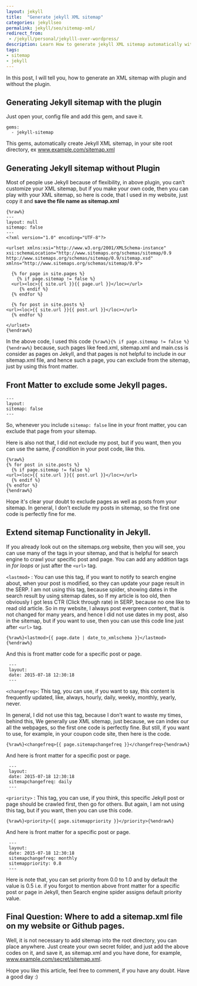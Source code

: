 ```yaml
---
layout: jekyll
title:  "Generate jekyll XML sitemap"
categories: jekyllseo
permalink: jekyll/seo/sitemap-xml/
redirect_from:
 - /jekyll/personal/jekylll-over-wordpress/
description: Learn How to generate jekyll XML sitemap automatically with plugin and without plugin.
tags: 
- sitemap
- jekyll
---
```


In this post, I will tell you, how to generate an XML sitemap with plugin and without the plugin.

## Generating Jekyll sitemap with the plugin ##

Just open your, config file and add this gem, and save it.

    gems:
      - jekyll-sitemap

This gems, automatically create Jekyll XML sitemap, in your site root directory, ex www.example.com/sitemap.xml


## Generating Jekyll sitemap without Plugin ##

Most of people use Jekyll because of flexibility, in above plugin, you can’t customize your XML sitemap, but if you make your own code, then you can play with your XML sitemap, so here is code, that I used in my website, just copy it and **save the file name as sitemap.xml**


	{%raw%}
    ---
    layout: null
    sitemap: false
    ---
    <?xml version="1.0" encoding="UTF-8"?>

    <urlset xmlns:xsi="http://www.w3.org/2001/XMLSchema-instance" xsi:schemaLocation="http://www.sitemaps.org/schemas/sitemap/0.9 http://www.sitemaps.org/schemas/sitemap/0.9/sitemap.xsd" xmlns="http://www.sitemaps.org/schemas/sitemap/0.9">
    
      {% for page in site.pages %}
    	{% if page.sitemap != false %}
      <url><loc>{{ site.url }}{{ page.url }}</loc></url>
    	 {% endif %}
      {% endfor %}
    
      {% for post in site.posts %}
    <url><loc>{{ site.url }}{{ post.url }}</loc></url>
      {% endfor %}
      
    </urlset>
	{%endraw%}

In the above code, I used this code  `{%raw%}{% if page.sitemap != false %}{%endraw%}` because, such pages like feed.xml, sitemap.xml and main.css is consider as pages on Jekyll, and that pages is not helpful to include in our sitemap.xml file, and hence such a page, you can exclude from the sitemap, just by using this front matter.

## Front Matter to exclude some Jekyll pages. ##

    ---
    layout: 
    sitemap: false
    ---

So, whenever you include `sitemap: false` line in your front matter, you can exclude that page from your sitemap.

Here is also not that, I did not exclude my post, but if you want, then you can use the same, *if condition* in your post code, like this.


	{%raw%}
    {% for post in site.posts %}
	  {% if page.sitemap != false %}
    <url><loc>{{ site.url }}{{ post.url }}</loc></url>
      {% endif %}
    {% endfor %}
	{%endraw%}

Hope it's clear your doubt to exclude pages as well as posts from your sitemap. In general, I don’t exclude my posts in sitemap, so the first one code is perfectly fine for me.

## Extend sitemap Functionality in Jekyll. ##
If you already look out on the sitemaps.org website, then you will see, you can use many of the tags in your sitemap, and that is helpful for search engine to crawl your specific post and page. You can add any addition tags in *for loops* or just after the `<url>` tag.

`<lastmod>` : You can use this tag, if you want to notify to search engine about, when your post is modified, so they can update your page result in the SERP. I am not using this tag, because spider, showing dates in the search result by using sitemap dates, so If my article is too old, then obviously I got less CTR (Click through rate) in SERP, because no one like to read old article. So in my website, I always post evergreen content, that is not changed for many years, and hence I did not use dates in my post, also in the sitemap, but if you want to use, then you can use this code line just after  `<url>` tag.

    {%raw%}<lastmod>{{ page.date | date_to_xmlschema }}</lastmod>{%endraw%}

And this is front matter code for a specific post or page.

     ---
     layout: 
     date: 2015-07-18 12:30:18
     ---


`<changefreq>`: This tag, you can use, if you want to say, this content is frequently updated, like, always, hourly, daily, weekly, monthly, yearly, never.

In general, I did not use this tag, because I don’t want to waste my times, behind this, We generally use XML sitemap, just because, we can index our all the webpages, so the first one code is perfectly fine. But still, if you want to use, for example, in your coupon code site, then here is the code.


    {%raw%}<changefreq>{{ page.sitemapchangefreq }}</changefreq>{%endraw%}

And here is front matter for a specific post or page.

     ---
     layout: 
     date: 2015-07-18 12:30:18
	 sitemapchangefreq: daily
     ---

`<priority>` : This tag, you can use, if you think, this specific Jekyll post or page should be crawled first, then go for others. But again, I am not using this tag, but if you want, then you can use this code.

    {%raw%}<priority>{{ page.sitemappriority }}</priority>{%endraw%}

And here is front matter for a specific post or page.

     ---
     layout: 
     date: 2015-07-18 12:30:18
	 sitemapchangefreq: monthly
	 sitemappriority: 0.8
     ---

Here is note that, you can set priority from 0.0 to 1.0 and by default the value is 0.5 i.e. if you forgot to mention above front matter for a specific post or page in Jekyll, then Search engine spider assigns default priority value.

## Final Question: Where to add a sitemap.xml file on my website or Github pages. ##
Well, it is not necessary to add sitemap into the root directory, you can place anywhere. Just create your own secret folder, and just add the above codes on it, and save it, as sitemap.xml and you have done,  for example, www.example.com/secret/sitemap.xml.

Hope you like this article, feel free to comment, if you have any doubt. Have a good day :)



